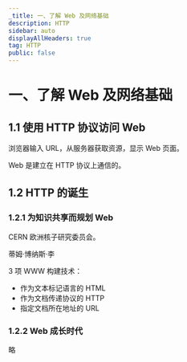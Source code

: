 ```yaml
---
_title: 一、了解 Web 及网络基础
description: HTTP
sidebar: auto
displayAllHeaders: true
tag: HTTP
public: false
---
```



# 一、了解 Web 及网络基础

## 1.1 使用 HTTP 协议访问 Web

浏览器输入 URL，从服务器获取资源，显示 Web 页面。

Web 是建立在 HTTP 协议上通信的。

## 1.2 HTTP 的诞生

### 1.2.1 为知识共享而规划 Web

CERN 欧洲核子研究委员会。

蒂姆·博纳斯·李

3 项 WWW 构建技术：

- 作为文本标记语言的 HTML
- 作为文档传递协议的 HTTP
- 指定文档所在地址的 URL

### 1.2.2 Web 成长时代

略